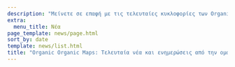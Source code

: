 ```yaml
---
description: "Μείνετε σε επαφή με τις τελευταίες κυκλοφορίες των Organic Maps, τα νέα και τις ενημερώσεις από την ομάδα μας"
extra:
  menu_title: Νέα
page_template: news/page.html
sort_by: date
template: news/list.html
title: "Organic Organic Maps: Τελευταία νέα και ενημερώσεις από την ομάδα μας"
---
```

